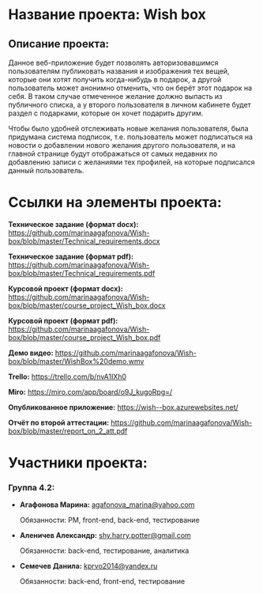 # Название проекта: Wish box
## Описание проекта:
Данное веб-приложение будет позволять авторизовавшимся пользователям публиковать названия и изображения тех вещей, которые они хотят получить когда-нибудь в подарок, а другой пользователь может анонимно отменить, что он берёт этот подарок на себя. В таком случае отмеченное желание должно выпасть из публичного списка, а у второго пользователя в личном кабинете будет раздел с подарками, которые он хочет подарить другим.

Чтобы было удобней отслеживать новые желания пользователя, была придумана система подписок, т.е. пользователь может подписаться на новости о добавлении нового желания другого пользователя, и на главной странице будут отображаться от самых недавних по добавлению записи с желаниями тех профилей, на которые подписался данный пользователь.
 
# Ссылки на элементы проекта:

**Техническое задание (формат docx):** https://github.com/marinaagafonova/Wish-box/blob/master/Technical_requirements.docx

**Техническое задание (формат pdf):** https://github.com/marinaagafonova/Wish-box/blob/master/Technical_requirements.pdf

**Курсовой проект (формат docx):** https://github.com/marinaagafonova/Wish-box/blob/master/course_project_Wish_box.docx

**Курсовой проект (формат pdf):** https://github.com/marinaagafonova/Wish-box/blob/master/course_project_Wish_box.pdf

**Демо видео:** https://github.com/marinaagafonova/Wish-box/blob/master/WishBox%20demo.wmv

**Trello:** https://trello.com/b/nvA1IXh0

**Miro:** https://miro.com/app/board/o9J_kugoRpg=/

**Опубликованное приложение:** https://wish--box.azurewebsites.net/

**Отчёт по второй аттестации:** https://github.com/marinaagafonova/Wish-box/blob/master/report_on_2_att.pdf

# Участники проекта:
### Группа 4.2:
* **Агафонова Марина:** agafonova_marina@yahoo.com

  Обязанности: PM, front-end, back-end, тестирование
* **Аленичев Александр:** shy.harry.potter@gmail.com

  Обязанности: back-end, тестирование, аналитика
* **Семечев Данила:** kprvo2014@yandex.ru

  Обязанности: back-end, front-end, тестирование
